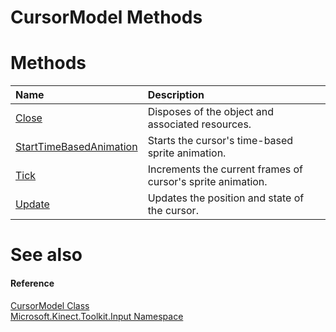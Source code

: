 CursorModel Methods  
===================  

<span id="publicmethodsSection"></span>

Methods  
=======  

<table>
<colgroup>
<col width="30%" />
<col width="60%" />
</colgroup>
<thead>
<tr class="header">
<th align="left">Name</th>
<th align="left">Description</th>
</tr>
</thead>
<tbody>
<tr class="odd">
<td align="left"><a href="Methods/Close_Method.md">Close</a></td>
<td align="left">Disposes of the object and associated resources.</td>
</tr>
<tr class="even">
<td align="left"><a href="Methods/StartTimeBasedAnimation.md">StartTimeBasedAnimation</a></td>
<td align="left">Starts the cursor's time-based sprite animation.</td>
</tr>
<tr class="odd">
<td align="left"><a href="Methods/Tick_Method.md">Tick</a></td>
<td align="left">Increments the current frames of cursor's sprite animation.</td>
</tr>
<tr class="even">
<td align="left"><a href="Methods/Update_Method.md">Update</a></td>
<td align="left">Updates the position and state of the cursor.</td>
</tr>
</tbody>
</table>

<span id="ID4EI"></span>

See also  
========  

<span id="ID4EK"></span>
#### Reference  

[CursorModel Class](../CursorModel_Class.md)  
 [Microsoft.Kinect.Toolkit.Input Namespace](../../Kinect.Toolkit.Input.md)  



<!--Please do not edit the data in the comment block below.-->
<!--
TOCTitle : CursorModel Methods
RLTitle : CursorModel Methods
KeywordK : CursorModel class, methods
KeywordA : Methods.T:Microsoft.Kinect.Toolkit.Input.CursorModel
AssetID : Methods.T:Microsoft.Kinect.Toolkit.Input.CursorModel
Locale : en-us
CommunityContent : 1
TargetOS : Windows
TopicType : kbSyntax
DocSet : K4Wv2
ProjType : K4Wv2Proj
Technology : Kinect for Windows
Product : Kinect for Windows SDK v2
productversion : 20
-->
